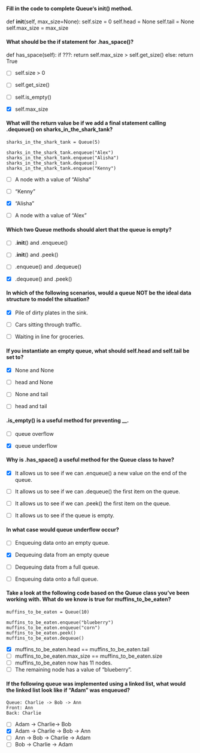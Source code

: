 #### Fill in the code to complete Queue‘s __init__() method.

   def __init__(self, max_size=None):
     self.size = 0
     self.head = None
     self.tail = None
     self.max_size = max_size


#### What should be the if statement for .has_space()?

   def has_space(self):
     if ???:
       return self.max_size > self.get_size()
     else:
       return True

- [ ] self.size > 0
- [ ] self.get_size()
- [ ] self.is_empty()
- [x] self.max_size


#### What will the return value be if we add a final statement calling .dequeue() on sharks_in_the_shark_tank?

    sharks_in_the_shark_tank = Queue(5)

    sharks_in_the_shark_tank.enqueue("Alex")
    sharks_in_the_shark_tank.enqueue("Alisha")
    sharks_in_the_shark_tank.dequeue()
    sharks_in_the_shark_tank.enqueue("Kenny")


- [ ] A node with a value of “Alisha”
- [ ] “Kenny”
- [x] “Alisha”
- [ ] A node with a value of “Alex”


#### Which two Queue methods should alert that the queue is empty?

- [ ] .__init__() and .enqueue()
- [ ] .__init__() and .peek()
- [ ] .enqueue() and .dequeue()
- [x] .dequeue() and .peek()


#### In which of the following scenarios, would a queue NOT be the ideal data structure to model the situation?

-[x] Pile of dirty plates in the sink.
- [ ] Cars sitting through traffic.
- [ ] Waiting in line for groceries.


#### If you instantiate an empty queue, what should self.head and self.tail be set to?

- [x] None and None
- [ ] head and None
- [ ] None and tail
- [ ] head and tail


#### .is_empty() is a useful method for preventing __.

- [ ] queue overflow
- [x] queue underflow


#### Why is .has_space() a useful method for the Queue class to have?

- [x] It allows us to see if we can .enqueue() a new value on the end of the queue.
- [ ] It allows us to see if we can .dequeue() the first item on the queue.
- [ ] It allows us to see if we can .peek() the first item on the queue.
- [ ] It allows us to see if the queue is empty.


#### In what case would queue underflow occur?

- [ ] Enqueuing data onto an empty queue.
- [x] Dequeuing data from an empty queue
- [ ] Dequeuing data from a full queue.
- [ ] Enqueuing data onto a full queue.


#### Take a look at the following code based on the Queue class you’ve been working with. What do we know is true for muffins_to_be_eaten?

    muffins_to_be_eaten = Queue(10)

    muffins_to_be_eaten.enqueue("blueberry")
    muffins_to_be_eaten.enqueue("corn")
    muffins_to_be_eaten.peek()
    muffins_to_be_eaten.dequeue()

- [x] muffins_to_be_eaten.head == muffins_to_be_eaten.tail
- [ ] muffins_to_be_eaten.max_size == muffins_to_be_eaten.size
- [ ] muffins_to_be_eaten now has 11 nodes.
- [ ] The remaining node has a value of “blueberry”.

#### If the following queue was implemented using a linked list, what would the linked list look like if “Adam” was enqueued?

    Queue: Charlie -> Bob -> Ann
    Front: Ann
    Back: Charlie

- [ ] Adam -> Charlie-> Bob
- [x] Adam -> Charlie -> Bob -> Ann
- [ ] Ann -> Bob -> Charlie -> Adam
- [ ] Bob -> Charlie -> Adam

